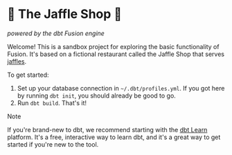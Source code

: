 # 🥪 The Jaffle Shop 🦘

_powered by the dbt Fusion engine_

Welcome! This is a sandbox project for exploring the basic functionality of Fusion. It's based on a fictional restaurant called the Jaffle Shop that serves [jaffles](https://en.wikipedia.org/wiki/Pie_iron).

To get started:
1. Set up your database connection in `~/.dbt/profiles.yml`. If you got here by running `dbt init`, you should already be good to go.
2. Run `dbt build`. That's it!

> [!NOTE]
> If you're brand-new to dbt, we recommend starting with the [dbt Learn](https://learn.getdbt.com/) platform. It's a free, interactive way to learn dbt, and it's a great way to get started if you're new to the tool.